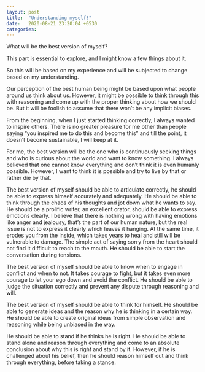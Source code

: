 ```yaml
---
layout: post
title:  "Understanding myself!"
date:   2020-08-21 23:20:04 +0530
categories: 
---
```

What will be the best version of myself?

This part is essential to explore, and I might know a few things about it.

So this will be based on my experience and will be subjected to change based on my understanding.

Our perception of the best human being might be based upon what people around us think about us. However, it might be possible to think through this with reasoning and come up with the proper thinking about how we should be. But it will be foolish to assume that there won’t be any implicit biases.

From the beginning, when I just started thinking correctly, I always wanted to inspire others. There is no greater pleasure for me other than people saying “you inspired me to do this and become this” and till the point, it doesn’t become sustainable, I will keep at it.

For me, the best version will be the one who is continuously seeking things and who is curious about the world and want to know something. I always believed that one cannot know everything and don’t think it is even humanly possible. However, I want to think it is possible and try to live by that or rather die by that. 

The best version of myself should be able to articulate correctly, he should be able to express himself accurately and adequately. He should be able to think through the chaos of his thoughts and jot down what he wants to say. He should be a prolific writer, an excellent orator, should be able to express emotions clearly. I believe that there is nothing wrong with having emotions like anger and jealousy, that’s the part of our human nature, but the real issue is not to express it clearly which leaves it hanging. At the same time, it erodes you from the inside, which takes years to heal and still will be vulnerable to damage. The simple act of saying sorry from the heart should not find it difficult to reach to the mouth. He should be able to start the conversation during tensions.

The best version of myself should be able to know when to engage in conflict and when to not. It takes courage to fight, but it takes even more courage to let your ego down and avoid the conflict. He should be able to judge the situation correctly and prevent any dispute through reasoning and will.

The best version of myself should be able to think for himself. He should be able to generate ideas and the reason why he is thinking in a certain way. He should be able to create original ideas from simple observation and reasoning while being unbiased in the way.

He should be able to stand if he thinks he is right. He should be able to stand alone and reason through everything and come to an absolute conclusion about why this is right and stand by it. However, if he is challenged about his belief, then he should reason himself out and think through everything, before taking a stance.
